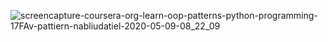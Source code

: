 ![screencapture-coursera-org-learn-oop-patterns-python-programming-17FAv-pattiern-nabliudatiel-2020-05-09-08_22_09](https://user-images.githubusercontent.com/48917675/81477775-63b02480-91ce-11ea-9e93-9a1153111368.png)
